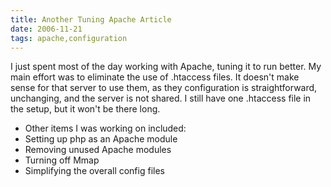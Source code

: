 ```yaml
---
title: Another Tuning Apache Article
date: 2006-11-21
tags: apache,configuration
---
```

I just spent most of the day working with Apache, tuning it to run better. My main effort was to eliminate the use of .htaccess files. It doesn't make sense for that server to use them, as they configuration is straightforward, unchanging, and the server is not shared. I still have one .htaccess file in the setup, but it won't be there long.

<ul>
<li>Other items I was working on included:</li>
<li>Setting up php as an Apache module</li>
<li>Removing unused Apache modules</li>
<li>Turning off Mmap</li>
<li>Simplifying the overall config files</li>
</ul>

